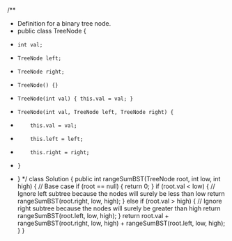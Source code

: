 /**
 * Definition for a binary tree node.
 * public class TreeNode {
 *     int val;
 *     TreeNode left;
 *     TreeNode right;
 *     TreeNode() {}
 *     TreeNode(int val) { this.val = val; }
 *     TreeNode(int val, TreeNode left, TreeNode right) {
 *         this.val = val;
 *         this.left = left;
 *         this.right = right;
 *     }
 * }
 */
class Solution {
    public int rangeSumBST(TreeNode root, int low, int high) {
        // Base case
        if (root == null) {
            return 0;
        }
        if (root.val < low) {
            // Ignore left subtree because the nodes will surely be less than low
            return rangeSumBST(root.right, low, high);
        } else if (root.val > high) {
            // Ignore right subtree because the nodes will surely be greater than high
            return rangeSumBST(root.left, low, high);
        }
        return root.val + rangeSumBST(root.right, low, high) + rangeSumBST(root.left, low, high);
    }
}